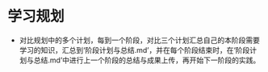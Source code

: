 # 学习规划

- 对比规划中的多个计划，每到一个阶段，对比三个计划汇总自己的本阶段需要学习的知识，汇总到‘阶段计划与总结.md’，并在每个阶段结束时，在‘阶段计划与总结.md’中进行上一个阶段的总结与成果上传，再开始下一阶段的实践。